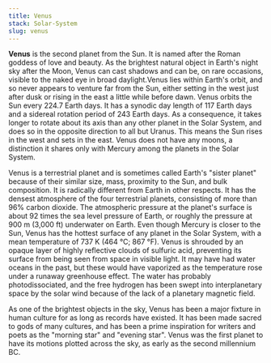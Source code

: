 ```yaml
---
title: Venus
stack: Solar-System
slug: venus
---
```


**Venus** is the second planet from the Sun. It is named after the Roman goddess of love and beauty. As the brightest natural object in Earth's night sky after the Moon, Venus can cast shadows and can be, on rare occasions, visible to the naked eye in broad daylight.Venus lies within Earth's orbit, and so never appears to venture far from the Sun, either setting in the west just after dusk or rising in the east a little while before dawn. Venus orbits the Sun every 224.7 Earth days. It has a synodic day length of 117 Earth days and a sidereal rotation period of 243 Earth days. As a consequence, it takes longer to rotate about its axis than any other planet in the Solar System, and does so in the opposite direction to all but Uranus. This means the Sun rises in the west and sets in the east. Venus does not have any moons, a distinction it shares only with Mercury among the planets in the Solar System.

Venus is a terrestrial planet and is sometimes called Earth's "sister planet" because of their similar size, mass, proximity to the Sun, and bulk composition. It is radically different from Earth in other respects. It has the densest atmosphere of the four terrestrial planets, consisting of more than 96% carbon dioxide. The atmospheric pressure at the planet's surface is about 92 times the sea level pressure of Earth, or roughly the pressure at 900 m (3,000 ft) underwater on Earth. Even though Mercury is closer to the Sun, Venus has the hottest surface of any planet in the Solar System, with a mean temperature of 737 K (464 °C; 867 °F). Venus is shrouded by an opaque layer of highly reflective clouds of sulfuric acid, preventing its surface from being seen from space in visible light. It may have had water oceans in the past, but these would have vaporized as the temperature rose under a runaway greenhouse effect. The water has probably photodissociated, and the free hydrogen has been swept into interplanetary space by the solar wind because of the lack of a planetary magnetic field.

As one of the brightest objects in the sky, Venus has been a major fixture in human culture for as long as records have existed. It has been made sacred to gods of many cultures, and has been a prime inspiration for writers and poets as the "morning star" and "evening star". Venus was the first planet to have its motions plotted across the sky, as early as the second millennium BC.
